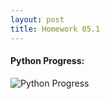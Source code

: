 ```yaml
---
layout: post
title: Homework 05.1
---
```


#### Python Progress:

![Python Progress](https://sun9-62.userapi.com/c854324/v854324306/161ea4/vgjL_ZbMHY0.jpg)





